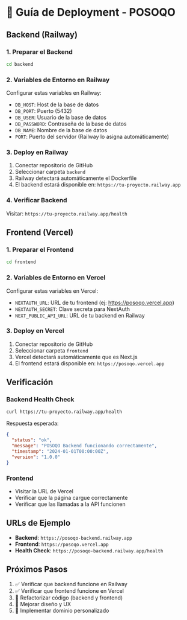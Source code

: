 # 🚀 Guía de Deployment - POSOQO

## Backend (Railway)

### 1. Preparar el Backend
```bash
cd backend
```

### 2. Variables de Entorno en Railway
Configurar estas variables en Railway:
- `DB_HOST`: Host de la base de datos
- `DB_PORT`: Puerto (5432)
- `DB_USER`: Usuario de la base de datos
- `DB_PASSWORD`: Contraseña de la base de datos
- `DB_NAME`: Nombre de la base de datos
- `PORT`: Puerto del servidor (Railway lo asigna automáticamente)

### 3. Deploy en Railway
1. Conectar repositorio de GitHub
2. Seleccionar carpeta `backend`
3. Railway detectará automáticamente el Dockerfile
4. El backend estará disponible en: `https://tu-proyecto.railway.app`

### 4. Verificar Backend
Visitar: `https://tu-proyecto.railway.app/health`

## Frontend (Vercel)

### 1. Preparar el Frontend
```bash
cd frontend
```

### 2. Variables de Entorno en Vercel
Configurar estas variables en Vercel:
- `NEXTAUTH_URL`: URL de tu frontend (ej: https://posoqo.vercel.app)
- `NEXTAUTH_SECRET`: Clave secreta para NextAuth
- `NEXT_PUBLIC_API_URL`: URL de tu backend en Railway

### 3. Deploy en Vercel
1. Conectar repositorio de GitHub
2. Seleccionar carpeta `frontend`
3. Vercel detectará automáticamente que es Next.js
4. El frontend estará disponible en: `https://posoqo.vercel.app`

## Verificación

### Backend Health Check
```bash
curl https://tu-proyecto.railway.app/health
```

Respuesta esperada:
```json
{
  "status": "ok",
  "message": "POSOQO Backend funcionando correctamente",
  "timestamp": "2024-01-01T00:00:00Z",
  "version": "1.0.0"
}
```

### Frontend
- Visitar la URL de Vercel
- Verificar que la página cargue correctamente
- Verificar que las llamadas a la API funcionen

## URLs de Ejemplo

- **Backend**: `https://posoqo-backend.railway.app`
- **Frontend**: `https://posoqo.vercel.app`
- **Health Check**: `https://posoqo-backend.railway.app/health`

## Próximos Pasos

1. ✅ Verificar que backend funcione en Railway
2. ✅ Verificar que frontend funcione en Vercel
3. 🔄 Refactorizar código (backend y frontend)
4. 🔄 Mejorar diseño y UX
5. 🔄 Implementar dominio personalizado
